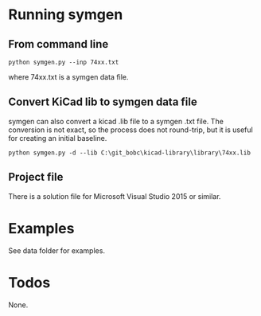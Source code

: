 # Running symgen

## From command line

```python symgen.py --inp 74xx.txt```
  
where 74xx.txt is a symgen data file.
  
## Convert KiCad lib to symgen data file  

symgen can also convert a kicad .lib file to a symgen .txt file. The conversion is not exact, so the process does not round-trip, but it is useful for creating an initial baseline.

```python symgen.py -d --lib C:\git_bobc\kicad-library\library\74xx.lib```

## Project file

There is a solution file for Microsoft Visual Studio 2015 or similar.

# Examples

See data folder for examples.


# Todos

None.
